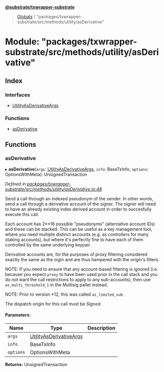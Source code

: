 **[@substrate/txwrapper-substrate](../README.md)**

> [Globals](../globals.md) / "packages/txwrapper-substrate/src/methods/utility/asDerivative"

# Module: "packages/txwrapper-substrate/src/methods/utility/asDerivative"

## Index

### Interfaces

* [UtilityAsDerivativeArgs](../interfaces/_packages_txwrapper_substrate_src_methods_utility_asderivative_.utilityasderivativeargs.md)

### Functions

* [asDerivative](_packages_txwrapper_substrate_src_methods_utility_asderivative_.md#asderivative)

## Functions

### asDerivative

▸ **asDerivative**(`args`: [UtilityAsDerivativeArgs](../interfaces/_packages_txwrapper_substrate_src_methods_utility_asderivative_.utilityasderivativeargs.md), `info`: BaseTxInfo, `options`: OptionsWithMeta): UnsignedTransaction

*Defined in [packages/txwrapper-substrate/src/methods/utility/asDerivative.ts:48](https://github.com/paritytech/txwrapper-core/blob/79cbc99/packages/txwrapper-substrate/src/methods/utility/asDerivative.ts#L48)*

Send a call through an indexed pseudonym of the sender. In other words, send a call through a
derivative account of the signer. The signer will need to have an already existing index derived
account in order to succesfully execute this call.

Each account has 2**16 possible "pseudonyms" (alternative account IDs) and these can be
stacked. This can be useful as a key management tool, where you need multiple distinct accounts
(e.g. as controllers for many staking accounts), but where it's perfectly fine to have each of
them controlled by the same underlying keypair.

Derivative accounts are, for the purposes of proxy filtering considered exactly
the same as the oigin and are thus hampered with the origin's filters.

NOTE: If you need to ensure that any account-based filtering is ignored (i.e.
because you expect `proxy` to have been used prior in the call stack and you do not want
the call restrictions to apply to any sub-accounts), then use `as_multi_threshold_1`
in the Multisig pallet instead.

NOTE: Prior to version *12, this was called `as_limited_sub`.

The dispatch origin for this call must be _Signed_.

#### Parameters:

Name | Type | Description |
------ | ------ | ------ |
`args` | [UtilityAsDerivativeArgs](../interfaces/_packages_txwrapper_substrate_src_methods_utility_asderivative_.utilityasderivativeargs.md) |  |
`info` | BaseTxInfo |  |
`options` | OptionsWithMeta |   |

**Returns:** UnsignedTransaction
